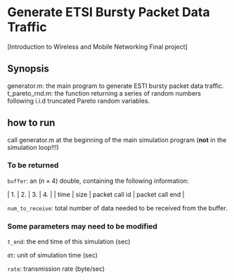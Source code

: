 # Generate ETSI Bursty Packet Data Traffic
 [Introduction to Wireless and Mobile Networking Final project]

## Synopsis
 generator.m: the main program to generate ESTI bursty packet data traffic.
 t_pareto_rnd.m: the function returning a series of random numbers following i.i.d truncated Pareto random variables.

## how to run
 call generator.m at the beginning of the main simulation program (**not** in the simulation loop!!!)
### To be returned
 `buffer`: an $(n\times4)$ double, containing the following information:
 
 | 1. | 2. | 3. | 4. |
 | time | size | packet call id | packet call end |
 
 `num_to_receive`: total number of data needed to be received from the buffer.
### Some parameters may need to be modified
 `t_end`: the end time of this simulation (sec)
 
 `dt`: unit of simulation time (sec)
 
 `rate`: transmission rate (byte/sec)
